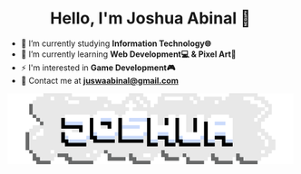 <h1 align="center">Hello, I'm Joshua Abinal 👋 </h1>

- 🔭 I’m currently studying **Information Technology🌐**
- 🌱 I’m currently learning **Web Development💻 & Pixel Art👾**
- ⚡ I'm interested in **Game Development🎮**
- 📧 Contact me at **juswaabinal@gmail.com**


  

<img src="https://raw.githubusercontent.com/joshabinal/joshua-gif/main/JOSHUA.gif">
